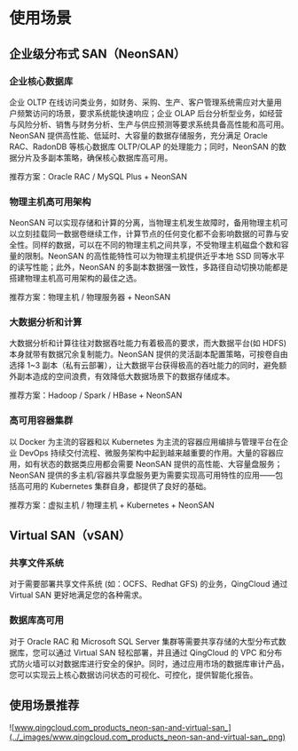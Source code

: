 ---
---

# 使用场景

## 企业级分布式 SAN（NeonSAN）

### 企业核心数据库

企业 OLTP 在线访问类业务，如财务、采购、生产、客户管理系统需应对大量用户频繁访问的场景，要求系统能快速响应；企业 OLAP 后台分析型业务，如经营与风险分析、销售与财务分析、生产与供应预测等要求系统具备高性能和高可用。NeonSAN 提供高性能、低延时、大容量的数据存储服务，充分满足 Oracle RAC、RadonDB 等核心数据库 OLTP/OLAP 的处理能力；同时，NeonSAN 的数据分片及多副本策略，确保核心数据库高可用。

推荐方案：Oracle RAC / MySQL Plus + NeonSAN

### 物理主机高可用架构

NeonSAN 可以实现存储和计算的分离，当物理主机发生故障时，备用物理主机可以立刻挂载同一数据卷继续工作，计算节点的任何变化都不会影响数据的可靠与安全性。同样的数据，可以在不同的物理主机之间共享，不受物理主机磁盘个数和容量的限制。NeonSAN 的高性能特性可以为物理主机提供近乎本地 SSD 同等水平的读写性能；此外，NeonSAN 的多副本数据强一致性，多路径自动切换功能都是搭建物理主机高可用架构的最佳之选。

推荐方案：物理主机 / 物理服务器 + NeonSAN

### 大数据分析和计算

大数据分析和计算往往对数据吞吐能力有着极高的要求，而大数据平台(如 HDFS)本身就带有数据冗余复制能力。NeonSAN 提供的灵活副本配置策略，可按卷自由选择 1~3 副本（私有云部署），让大数据平台获得极高的吞吐能力的同时，避免额外副本造成的空间浪费，有效降低大数据场景下的数据存储成本。

推荐方案：Hadoop / Spark / HBase + NeonSAN

### 高可用容器集群

以 Docker 为主流的容器和以 Kubernetes 为主流的容器应用编排与管理平台在企业 DevOps 持续交付流程、微服务架构中起到越来越重要的作用。大量的容器应用，如有状态的数据类应用都会需要 NeonSAN 提供的高性能、大容量盘服务；NeonSAN 提供的多主机/容器共享盘服务更为需要实现高可用特性的应用——包括高可用的 Kubernetes 集群自身，都提供了良好的基础。

推荐方案：虚拟主机 / 物理主机 + Kubernetes + NeonSAN

##  Virtual SAN（vSAN）

### 共享文件系统

对于需要部署共享文件系统 (如：OCFS、Redhat GFS) 的业务，QingCloud 通过 Virtual SAN 更好地满足您的各种需求。

### 数据库高可用

对于 Oracle RAC 和 Microsoft SQL Server 集群等需要共享存储的大型分布式数据库，您可以通过 Virtual SAN 轻松部署，并且通过 QingCloud 的 VPC 和分布式防火墙可以对数据库进行安全的保护。同时，通过应用市场的数据库审计产品，您可以实现云上核心数据访问状态的可视化、可控化，提供智能化报告。

## 使用场景推荐

![www.qingcloud.com_products_neon-san-and-virtual-san_](../_images/www.qingcloud.com_products_neon-san-and-virtual-san_.png)